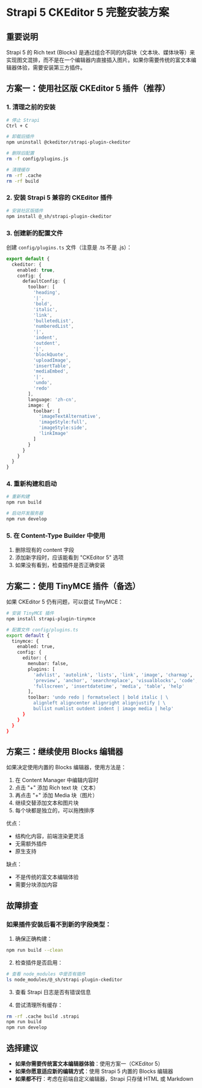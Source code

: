 # Strapi 5 CKEditor 5 完整安装方案

## 重要说明
Strapi 5 的 Rich text (Blocks) 是通过组合不同的内容块（文本块、媒体块等）来实现图文混排，而不是在一个编辑器内直接插入图片。如果你需要传统的富文本编辑器体验，需要安装第三方插件。

## 方案一：使用社区版 CKEditor 5 插件（推荐）

### 1. 清理之前的安装
```bash
# 停止 Strapi
Ctrl + C

# 卸载旧插件
npm uninstall @ckeditor/strapi-plugin-ckeditor

# 删除旧配置
rm -f config/plugins.js

# 清理缓存
rm -rf .cache
rm -rf build
```

### 2. 安装 Strapi 5 兼容的 CKEditor 插件
```bash
# 安装社区版插件
npm install @_sh/strapi-plugin-ckeditor
```

### 3. 创建新的配置文件
创建 `config/plugins.ts` 文件（注意是 .ts 不是 .js）：

```typescript
export default {
  ckeditor: {
    enabled: true,
    config: {
      defaultConfig: {
        toolbar: [
          'heading',
          '|',
          'bold',
          'italic',
          'link',
          'bulletedList',
          'numberedList',
          '|',
          'indent',
          'outdent',
          '|',
          'blockQuote',
          'uploadImage',
          'insertTable',
          'mediaEmbed',
          '|',
          'undo',
          'redo'
        ],
        language: 'zh-cn',
        image: {
          toolbar: [
            'imageTextAlternative',
            'imageStyle:full',
            'imageStyle:side',
            'linkImage'
          ]
        }
      }
    }
  }
}
```

### 4. 重新构建和启动
```bash
# 重新构建
npm run build

# 启动开发服务器
npm run develop
```

### 5. 在 Content-Type Builder 中使用
1. 删除现有的 content 字段
2. 添加新字段时，应该能看到 "CKEditor 5" 选项
3. 如果没有看到，检查插件是否正确安装

## 方案二：使用 TinyMCE 插件（备选）

如果 CKEditor 5 仍有问题，可以尝试 TinyMCE：

```bash
# 安装 TinyMCE 插件
npm install strapi-plugin-tinymce

# 配置文件 config/plugins.ts
export default {
  tinymce: {
    enabled: true,
    config: {
      editor: {
        menubar: false,
        plugins: [
          'advlist', 'autolink', 'lists', 'link', 'image', 'charmap',
          'preview', 'anchor', 'searchreplace', 'visualblocks', 'code',
          'fullscreen', 'insertdatetime', 'media', 'table', 'help'
        ],
        toolbar: 'undo redo | formatselect | bold italic | \
          alignleft aligncenter alignright alignjustify | \
          bullist numlist outdent indent | image media | help'
      }
    }
  }
}
```

## 方案三：继续使用 Blocks 编辑器

如果决定使用内置的 Blocks 编辑器，使用方法是：

1. 在 Content Manager 中编辑内容时
2. 点击 "+" 添加 Rich text 块（文本）
3. 再点击 "+" 添加 Media 块（图片）
4. 继续交替添加文本和图片块
5. 每个块都是独立的，可以拖拽排序

优点：
- 结构化内容，前端渲染更灵活
- 无需额外插件
- 原生支持

缺点：
- 不是传统的富文本编辑体验
- 需要分块添加内容

## 故障排查

### 如果插件安装后看不到新的字段类型：

1. 确保正确构建：
```bash
npm run build --clean
```

2. 检查插件是否启用：
```bash
# 查看 node_modules 中是否有插件
ls node_modules/@_sh/strapi-plugin-ckeditor
```

3. 查看 Strapi 日志是否有错误信息

4. 尝试清理所有缓存：
```bash
rm -rf .cache build .strapi
npm run build
npm run develop
```

## 选择建议

- **如果你需要传统富文本编辑器体验**：使用方案一（CKEditor 5）
- **如果你愿意适应新的编辑方式**：使用 Strapi 5 内置的 Blocks 编辑器
- **如果都不行**：考虑在前端自定义编辑器，Strapi 只存储 HTML 或 Markdown